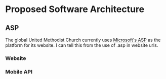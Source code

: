 # Proposed Software Architecture

## ASP

The global United Methodist Church currently uses [Microsoft's ASP](https://en.wikipedia.org/wiki/Active_Server_Pages) as the platform for its website. I can tell this from the use of .asp in website urls. 

### Website

### Mobile API